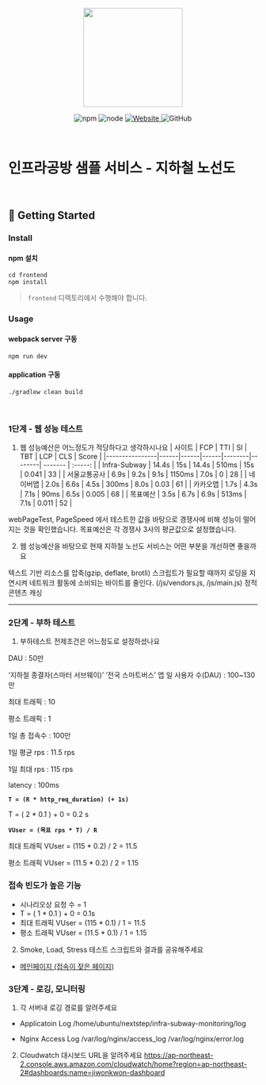 <p align="center">
    <img width="200px;" src="https://raw.githubusercontent.com/woowacourse/atdd-subway-admin-frontend/master/images/main_logo.png"/>
</p>
<p align="center">
  <img alt="npm" src="https://img.shields.io/badge/npm-%3E%3D%205.5.0-blue">
  <img alt="node" src="https://img.shields.io/badge/node-%3E%3D%209.3.0-blue">
  <a href="https://edu.nextstep.camp/c/R89PYi5H" alt="nextstep atdd">
    <img alt="Website" src="https://img.shields.io/website?url=https%3A%2F%2Fedu.nextstep.camp%2Fc%2FR89PYi5H">
  </a>
  <img alt="GitHub" src="https://img.shields.io/github/license/next-step/atdd-subway-service">
</p>

<br>

# 인프라공방 샘플 서비스 - 지하철 노선도

<br>

## 🚀 Getting Started

### Install
#### npm 설치
```
cd frontend
npm install
```
> `frontend` 디렉토리에서 수행해야 합니다.

### Usage
#### webpack server 구동
```
npm run dev
```
#### application 구동
```
./gradlew clean build
```
<br>


### 1단계 - 웹 성능 테스트
1. 웹 성능예산은 어느정도가 적당하다고 생각하시나요
   | 사이트          | FCP  |  TTI  |  SI  |  TBT  |   LCP  |   CLS   |   Score  |
   |----------------|------|------|------|--------|--------| ------- |  :-----: |
   | Infra-Subway   | 14.4s | 15s | 14.4s | 510ms |  15s  |   0.041   |    33    |
   | 서울교통공사     | 6.9s | 9.2s | 9.1s |  1150ms |  7.0s  |  0  |    28    |
   | 네이버맵        | 2.0s | 6.6s | 4.5s |  300ms  |  8.0s  |  0.03  |    61    |
   | 카카오맵        | 1.7s | 4.3s | 7.1s |  90ms  |  6.5s  |  0.005  |    68    |
   | 목표예산        | 3.5s | 6.7s | 6.9s | 513ms | 7.1s |  0.011  |   52    |

webPageTest, PageSpeed 에서 테스트한 값을 바탕으로 경쟁사에 비해 성능이 떨어지는 것을 확인했습니다.
목표예산은 각 경쟁사 3사의 평균값으로 설정했습니다.


2. 웹 성능예산을 바탕으로 현재 지하철 노선도 서비스는 어떤 부분을 개선하면 좋을까요

텍스트 기반 리소스를 압축(gzip, deflate, brotli)
스크립트가 필요할 때까지 로딩을 지연시켜 네트워크 활동에 소비되는 바이트를 줄인다. (/js/vendors.js, /js/main.js)
정적 콘텐츠 캐싱

---

### 2단계 - 부하 테스트
1. 부하테스트 전제조건은 어느정도로 설정하셨나요

DAU : 50만

‘지하철 종결자(스마터 서브웨이)’ ‘전국 스마트버스’ 앱 일 사용자 수(DAU) : 100~130만

최대 트래픽 : 10

평소 트래픽 : 1

1일 총 접속수 : 100만

1일 평균 rps : 11.5 rps

1일 최대 rps : 115 rps

latency : 100ms

**`T = (R * http_req_duration) (+ 1s)`**

T = ( 2 * 0.1 ) + 0 = 0.2 s

**`VUser = (목표 rps * T) / R`**

최대 트래픽 VUser = (115 * 0.2) / 2 = 11.5

평소 트래픽 VUser = (11.5 * 0.2) / 2 = 1.15

### 접속 빈도가 높은 기능
- 시나리오상 요청 수 = 1
- T = ( 1 * 0.1 ) + 0 = 0.1s
- 최대 트래픽 VUser = (115 * 0.1) / 1 = 11.5
- 평소 트래픽 VUser = (11.5 * 0.1) / 1 = 1.15


2. Smoke, Load, Stress 테스트 스크립트와 결과를 공유해주세요

- [메인페이지 (접속이 잦은 페이지)](https://github.com/JiwonKwon/infra-subway-monitoring/tree/jiwonkwon/%EC%84%B1%EB%8A%A5%ED%85%8C%EC%8A%A4%ED%8A%B8/%EB%A9%94%EC%9D%B8%ED%8E%98%EC%9D%B4%EC%A7%80) 


### 3단계 - 로깅, 모니터링
1. 각 서버내 로깅 경로를 알려주세요
* Applicatoin Log
/home/ubuntu/nextstep/infra-subway-monitoring/log

* Nginx Access Log
/var/log/nginx/access_log
/var/log/nginx/error.log

2. Cloudwatch 대시보드 URL을 알려주세요
https://ap-northeast-2.console.aws.amazon.com/cloudwatch/home?region=ap-northeast-2#dashboards:name=jiwonkwon-dashboard